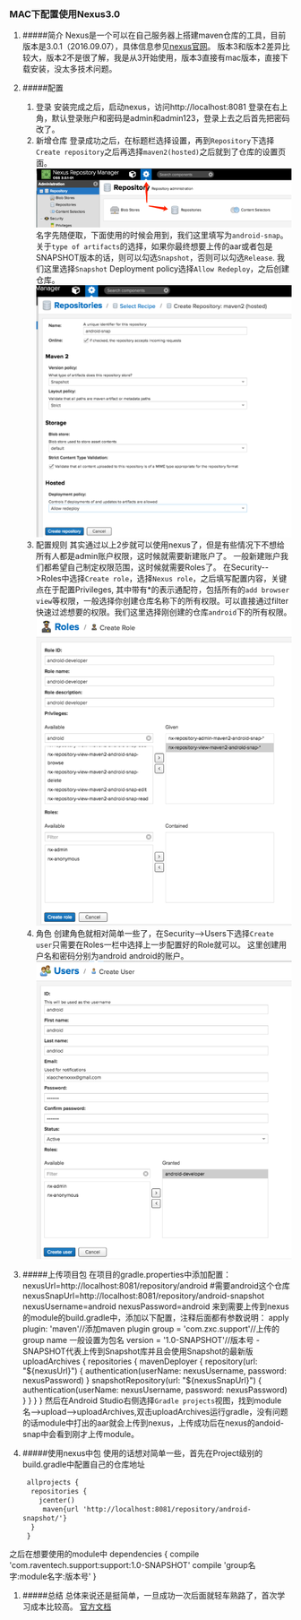 ### MAC下配置使用Nexus3.0
1. #####简介
Nexus是一个可以在自己服务器上搭建maven仓库的工具，目前版本是3.0.1（2016.09.07），具体信息参见[nexus官网](https://www.sonatype.com/download-oss-sonatype)。
版本3和版本2差异比较大，版本2不是很了解，我是从3开始使用，版本3直接有mac版本，直接下载安装，没太多技术问题。
1. #####配置
	1. 登录
安装完成之后，启动nexus，访问http://localhost:8081  登录在右上角，默认登录账户和密码是admin和admin123，登录上去之后首先把密码改了。
	1. 新增仓库
登录成功之后，在标题栏选择设置，再到`Repository`下选择`Create repository`之后再选择`maven2(hosted)`之后就到了仓库的设置页面。![设置仓库](https://github.com/Dramers/android/raw/master/nexus/nexus20160908-0.png)
名字先随便取，下面使用的时候会用到，我们这里填写为`android-snap`。
关于`type of artifacts`的选择，如果你最终想要上传的aar或者包是SNAPSHOT版本的话，则可以勾选`Snapshot`，否则可以勾选`Release`. 我们这里选择`Snapshot`
Deployment policy选择`Allow Redeploy`，之后创建仓库。![建立仓库](https://github.com/Dramers/android/raw/master/nexus/nexus20160908-1.png)
	1. 配置规则
其实通过以上2步就可以使用nexus了，但是有些情况下不想给所有人都是admin账户权限，这时候就需要新建账户了。
一般新建账户我们都希望自己制定权限范围，这时候就需要Roles了。
在Security-->Roles中选择`Create role`，选择`Nexus role`，之后填写配置内容，关键点在于配置Privileges, 其中带有\*的表示通配符，包括所有的`add browser view`等权限，一般选择你创建仓库名称下的所有权限。可以直接通过filter快速过滤想要的权限。我们这里选择刚创建的仓库`android`下的所有权限。![配置规则](https://github.com/Dramers/android/raw/master/nexus/nexus20160908-2.png)
	1. 角色
创建角色就相对简单一些了，在Security-->Users下选择`Create user`只需要在Roles一栏中选择上一步配置好的Role就可以。 这里创建用户名和密码分别为android android的账户。![配置角色](https://github.com/Dramers/android/raw/master/nexus/nexus20160908-3.png)

1. #####上传项目包
在项目的gradle.properties中添加配置：
	   nexusUrl=http://localhost:8081/repository/android #需要android这个仓库
	   nexusSnapUrl=http://localhost:8081/repository/android-snapshot
   	nexusUsername=android
   	nexusPassword=android
来到需要上传到nexus的module的build.gradle中，添加以下配置，注释后面都有参数说明：
    	apply plugin: 'maven'//添加maven plugin
		group = 'com.zxc.support'//上传的group name 一般设置为包名
		version = '1.0-SNAPSHOT'//版本号 -SNAPSHOT代表上传到Snapshot库并且会使用Snapshot的最新版
	    uploadArchives {
      	repositories {
      	  mavenDeployer {
       	     repository(url: "${nexusUrl}") {
       	         authentication(userName: nexusUsername, password: nexusPassword)
        	    }
        	    snapshotRepository(url: "${nexusSnapUrl}") {
         	       authentication(userName: nexusUsername, password: nexusPassword)
          	  }
      		}
   		}
		}
然后在Android Studio右侧选择`Gradle projects`视图，找到module名-->upload-->uploadArchives,双击uploadArchives运行gradle，没有问题的话module中打出的aar就会上传到nexus，上传成功后在nexus的andoid-snap中会看到刚才上传module。
1. #####使用nexus中包
使用的话想对简单一些，首先在Project级别的build.gradle中配置自己的仓库地址

		allprojects {
   		 repositories {
     	   jcenter()
    	    maven{url 'http://localhost:8081/repository/android-snapshot/'}
   		 }
		}
之后在想要使用的module中
     	dependencies {
  		  compile 'com.raventech.support:support:1.0-SNAPSHOT'
          compile 'group名字:module名字:版本号'
		}
1. #####总结
总体来说还是挺简单，一旦成功一次后面就轻车熟路了，首次学习成本比较高。
[官方文档](http://books.sonatype.com/nexus-book/index.html)

